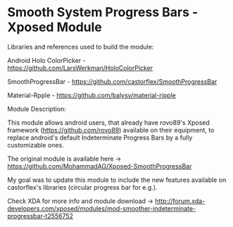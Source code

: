 # Smooth System Progress Bars - Xposed Module

Libraries and references used to build the module:

Android Holo ColorPicker - https://github.com/LarsWerkman/HoloColorPicker

SmoothProgressBar - https://github.com/castorflex/SmoothProgressBar

Material-Rpple - https://github.com/balysv/material-ripple

Module Description:

This module allows android users, that already have rovo89's Xposed framework (https://github.com/rovo89) available on their equipment, to replace android's default Indeterminate Progress Bars by a fully customizable ones.

The original module is available here -> https://github.com/MohammadAG/Xposed-SmoothProgressBar

My goal was to update this module to include the new features available on castorflex's libraries (circular progress bar for e.g.).

Check XDA for more info and module download -> http://forum.xda-developers.com/xposed/modules/mod-smoother-indeterminate-progressbar-t2556752
